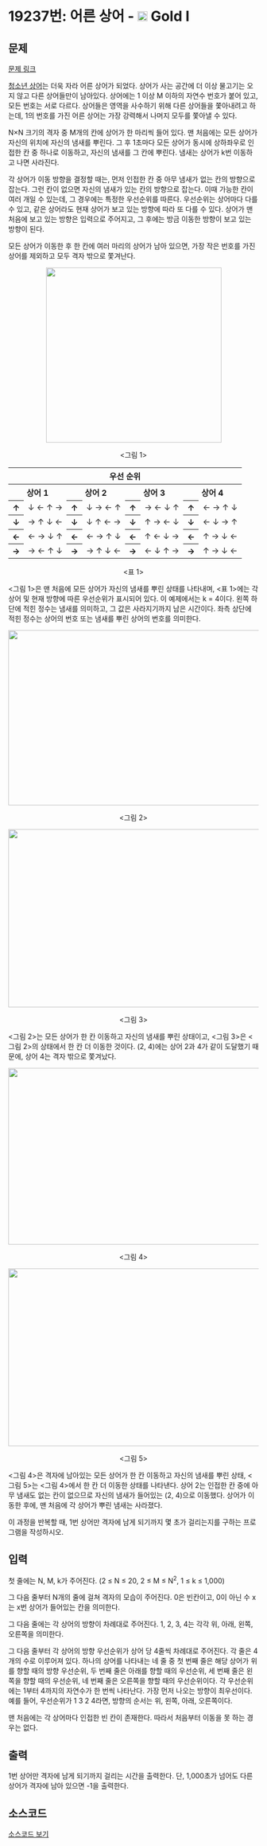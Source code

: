 # 19237번: 어른 상어 - <img src="https://static.solved.ac/tier_small/15.svg" style="height:20px" /> Gold I

<!-- performance -->

<!-- 문제 제출 후 깃허브에 푸시를 했을 때 제출한 코드의 성능이 입력될 공간입니다.-->

<!-- end -->

## 문제

[문제 링크](https://boj.kr/19237)

<p><a href="/problem/19236">청소년 상어</a>는 더욱 자라 어른 상어가 되었다. 상어가 사는 공간에 더 이상 물고기는 오지 않고&nbsp;다른 상어들만이 남아있다. 상어에는&nbsp;1 이상 M 이하의 자연수 번호가 붙어 있고, 모든 번호는 서로 다르다. 상어들은 영역을 사수하기 위해 다른 상어들을 쫓아내려고 하는데, 1의 번호를 가진&nbsp;어른 상어는 가장 강력해서 나머지 모두를 쫓아낼 수 있다.</p>

<p>N×N 크기의 격자 중 M개의 칸에&nbsp;상어가 한 마리씩 들어 있다. 맨 처음에는 모든 상어가 자신의 위치에 자신의 냄새를 뿌린다. 그 후 1초마다 모든 상어가 동시에&nbsp;상하좌우로 인접한 칸 중 하나로 이동하고, 자신의 냄새를 그 칸에 뿌린다. 냄새는 상어가 k번 이동하고 나면 사라진다.</p>

<p>각 상어가 이동 방향을 결정할 때는, 먼저 인접한 칸 중 아무 냄새가 없는 칸의 방향으로 잡는다. 그런 칸이 없으면 자신의 냄새가 있는 칸의 방향으로 잡는다.&nbsp;이때 가능한 칸이 여러 개일 수 있는데, 그 경우에는 특정한 우선순위를 따른다. 우선순위는 상어마다 다를 수 있고, 같은 상어라도 현재 상어가 보고 있는 방향에 따라 또 다를 수 있다. 상어가 맨 처음에 보고 있는 방향은 입력으로 주어지고, 그 후에는 방금 이동한 방향이 보고 있는 방향이 된다.</p>

<p>모든 상어가 이동한 후 한 칸에 여러 마리의 상어가 남아 있으면, 가장 작은 번호를 가진 상어를 제외하고 모두 격자 밖으로 쫓겨난다.</p>

<p style="text-align: center;"><img alt="" src="https://upload.acmicpc.net/149aa507-f474-43cb-9071-1959bb83d59a/-/preview/" style="width: 353px; height: 352px;"></p>

<p style="text-align: center;">&lt;그림 1&gt;</p>

<table class="table table-border table table-bordered" style="width: 100%;">
<thead>
<tr>
<th colspan="8" style="text-align: center;">우선 순위</th>
</tr>
</thead>
<tbody>
<tr>
<th colspan="2" style="text-align: center;">상어 1</th>
<th colspan="2" style="text-align: center;">상어 2</th>
<th colspan="2" style="text-align: center;">상어 3</th>
<th colspan="2" style="text-align: center;">상어 4</th>
</tr>
<tr>
<th style="text-align: center;">↑</th>
<td style="text-align: center;">↓ ← ↑ →</td>
<th style="text-align: center;">↑</th>
<td style="text-align: center;">↓ → ← ↑</td>
<th style="text-align: center;">↑</th>
<td style="text-align: center;">→ ← ↓ ↑</td>
<th style="text-align: center;">↑</th>
<td style="text-align: center;">← → ↑ ↓</td>
</tr>
<tr>
<th style="text-align: center;">↓</th>
<td style="text-align: center;">→ ↑ ↓ ←</td>
<th style="text-align: center;">↓</th>
<td style="text-align: center;">↓ ↑ ← →</td>
<th style="text-align: center;">↓</th>
<td style="text-align: center;">↑ → ← ↓</td>
<th style="text-align: center;">↓</th>
<td style="text-align: center;">← ↓ → ↑</td>
</tr>
<tr>
<th style="text-align: center;">←</th>
<td style="text-align: center;">← → ↓ ↑</td>
<th style="text-align: center;">←</th>
<td style="text-align: center;">← → ↑ ↓</td>
<th style="text-align: center;">←</th>
<td style="text-align: center;">↑ ← ↓ →</td>
<th style="text-align: center;">←</th>
<td style="text-align: center;">↑ → ↓ ←</td>
</tr>
<tr>
<th style="text-align: center;">→</th>
<td style="text-align: center;">→ ← ↑ ↓</td>
<th style="text-align: center;">→</th>
<td style="text-align: center;">→ ↑ ↓ ←</td>
<th style="text-align: center;">→</th>
<td style="text-align: center;">← ↓ ↑ →</td>
<th style="text-align: center;">→</th>
<td style="text-align: center;">↑ → ↓ ←</td>
</tr>
</tbody>
</table>

<p style="text-align: center;">&lt;표 1&gt;</p>

<p>&lt;그림 1&gt;은 맨 처음에 모든 상어가 자신의 냄새를 뿌린 상태를 나타내며, &lt;표 1&gt;에는 각 상어 및 현재 방향에 따른 우선순위가 표시되어 있다. 이 예제에서는 k = 4이다. 왼쪽 하단에 적힌 정수는&nbsp;냄새를 의미하고, 그 값은 사라지기까지 남은 시간이다. 좌측 상단에 적힌 정수는 상어의 번호 또는 냄새를 뿌린 상어의 번호를 의미한다.</p>

<p style="text-align: center;"><img alt="" src="https://upload.acmicpc.net/b2d80580-57ba-419b-9d16-bc7fbe49512b/-/preview/" style="width: 900px; height: 352px;"></p>

<p style="text-align: center;">&lt;그림 2&gt;</p>

<p style="text-align: center;"><img alt="" src="https://upload.acmicpc.net/52324aeb-3f7d-49b0-8128-560eb3742aa3/-/preview/" style="width: 901px; height: 358px;"></p>

<p style="text-align: center;">&lt;그림 3&gt;</p>

<p>&lt;그림 2&gt;는 모든 상어가 한 칸 이동하고 자신의 냄새를 뿌린 상태이고, &lt;그림 3&gt;은 &lt;그림 2&gt;의 상태에서 한 칸 더 이동한 것이다. (2, 4)에는 상어 2과 4가 같이 도달했기 때문에, 상어 4는 격자 밖으로 쫓겨났다.</p>

<p style="text-align: center;"><img alt="" src="https://upload.acmicpc.net/86821cd6-b638-43a1-8abb-99c917d6d324/-/preview/" style="width: 901px; height: 355px;"></p>

<p style="text-align: center;">&lt;그림 4&gt;</p>

<p style="text-align: center;"><img alt="" src="https://upload.acmicpc.net/76e735b6-44e1-437c-9b69-b7f55ea29d02/-/preview/" style="width: 902px; height: 357px;"></p>

<p style="text-align: center;">&lt;그림 5&gt;</p>

<p>&lt;그림 4&gt;은 격자에 남아있는 모든 상어가 한 칸 이동하고 자신의 냄새를 뿌린 상태, &lt;그림 5&gt;는 &lt;그림 4&gt;에서 한 칸 더 이동한 상태를&nbsp;나타낸다. 상어 2는 인접한 칸 중에 아무 냄새도 없는 칸이 없으므로&nbsp;자신의 냄새가 들어있는 (2, 4)으로 이동했다. 상어가 이동한 후에, 맨 처음에 각 상어가 뿌린 냄새는 사라졌다.</p>

<p>이 과정을 반복할 때, 1번 상어만 격자에 남게 되기까지 몇 초가 걸리는지를 구하는 프로그램을 작성하시오.</p>

## 입력

<p>첫 줄에는 N, M, k가&nbsp;주어진다. (2&nbsp;≤ N&nbsp;≤ 20, 2&nbsp;≤ M&nbsp;≤ N<sup>2</sup>, 1&nbsp;≤ k&nbsp;≤ 1,000)</p>

<p>그 다음 줄부터 N개의 줄에 걸쳐 격자의 모습이 주어진다. 0은 빈칸이고, 0이 아닌 수 x는 x번 상어가 들어있는 칸을 의미한다.</p>

<p>그 다음 줄에는 각 상어의 방향이 차례대로 주어진다.&nbsp;1, 2, 3, 4는 각각 위, 아래, 왼쪽, 오른쪽을 의미한다.</p>

<p>그 다음 줄부터 각 상어의 방향 우선순위가 상어 당 4줄씩 차례대로 주어진다. 각 줄은 4개의 수로 이루어져 있다. 하나의 상어를 나타내는 네 줄 중 첫 번째 줄은 해당 상어가 위를 향할 때의 방향 우선순위, 두 번째 줄은 아래를 향할 때의 우선순위, 세 번째 줄은 왼쪽을 향할 때의 우선순위, 네 번째 줄은 오른쪽을 향할 때의 우선순위이다. 각 우선순위에는 1부터 4까지의 자연수가 한 번씩 나타난다. 가장 먼저 나오는 방향이 최우선이다. 예를 들어, 우선순위가 1 3 2 4라면, 방향의 순서는 위, 왼쪽, 아래, 오른쪽이다.</p>

<p>맨 처음에는 각 상어마다 인접한 빈 칸이 존재한다. 따라서 처음부터 이동을 못 하는 경우는 없다.</p>

## 출력

<p>1번 상어만 격자에 남게 되기까지 걸리는 시간을 출력한다. 단, 1,000초가 넘어도 다른 상어가 격자에 남아 있으면 -1을 출력한다.</p>

## 소스코드

[소스코드 보기](어른%20상어.py)